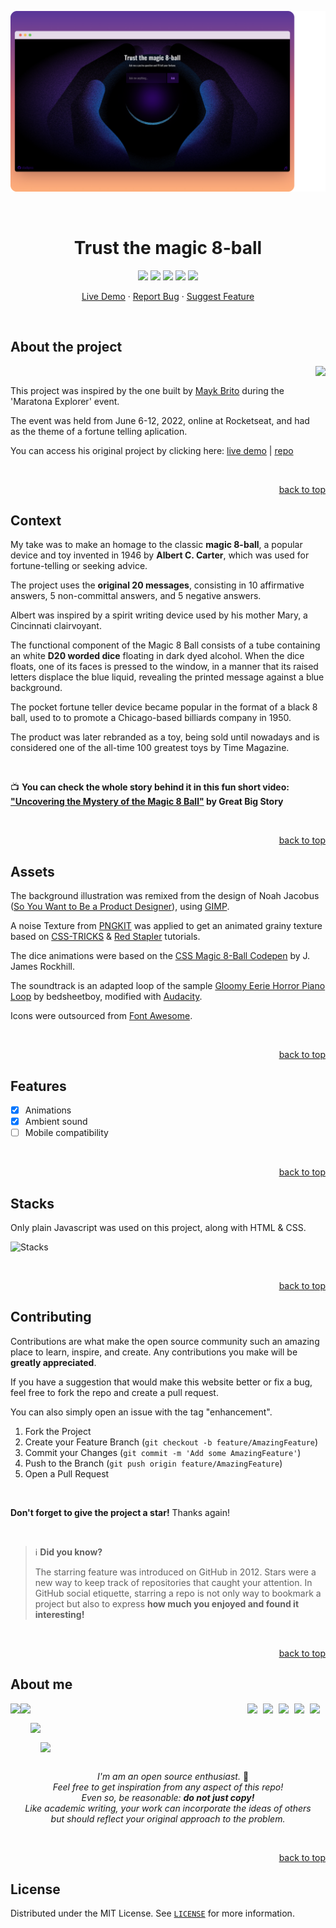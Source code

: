 <p align="center">
  <a href="[https://github.com/othneildrew/Best-README-Template](https://bpires.github.io/magic-8-ball/)"><img src="./assets/img/demo.png" /></a>
</p>
<br>

<h1 align="center">
Trust the magic 8-ball
</h1>

<p align="center">
<img src="https://img.shields.io/badge/PRs-welcome-5c0bcd.svg"/>
<img src="https://img.shields.io/github/license/bpires/magic-8-ball?color=5c0bcd"/>
<img src="https://img.shields.io/github/repo-size/bpires/magic-8-ball?color=5c0bcd"/>
<img src="https://img.shields.io/github/last-commit/bpires/magic-8-ball?color=5c0bcd"/>
<img src="https://img.shields.io/github/languages/count/bpires/magic-8-ball?color=5c0bcd"/>
</p>

<p align="center">
<a href="https://bpires.github.io/magic-8-ball/">Live Demo</a>
·
<a href="https://github.com/bpires/magic-8-ball/issues">Report Bug</a>
·
<a href="https://github.com/bpires/magic-8-ball/issues">Suggest Feature</a>
</p>



<br>

## About the project

<div><img align="right" height="125em" src="https://user-images.githubusercontent.com/86871991/173279082-c13966f1-3bb3-4b92-aa44-1e40599f2b67.png">
<br>

<p align="left">
    This project was inspired by the one built by <a href="https://github.com/maykbrito">Mayk Brito</a> during the 'Maratona Explorer' event.
</p>
  <p align="left">
   The event was held from June 6-12, 2022, online at Rocketseat, and had as the theme of a fortune telling aplication.
</p>
<p  align="left">You can access his original project by clicking here: <a href="https://maykrbrito.github.io/maratona-explorer-1">live demo</a> | <a href="https://github.com/maykrbrito/maratona-explorer-1">repo</a>
</p>


<br>
<p align="right"><a href="#top">back to top</a></p>  
  

## Context 

My take was to make an homage to the classic **magic 8-ball**, a popular device and toy invented in 1946 by **Albert C. Carter**, which was used for fortune-telling or seeking advice. 
  
The project uses the **original 20 messages**, consisting in 10 affirmative answers, 5 non-committal answers, and 5 negative answers.

Albert was inspired by a spirit writing device used by his mother Mary, a Cincinnati clairvoyant.

The functional component of the Magic 8 Ball consists of a tube containing an white **D20 worded dice** floating in dark dyed alcohol. When the dice floats, one of its faces is pressed to the window, in a manner that its raised letters displace the blue liquid, revealing the printed message against a blue background.

The pocket fortune teller device became popular in the format of a black 8 ball, used to to promote a Chicago-based billiards company in 1950. 
  
The product was later rebranded as a toy, being sold until nowadays and is considered one of the all-time 100 greatest toys by Time Magazine.

<br>

📺 **You can check the whole story behind it in this fun short video: ["Uncovering the Mystery of the Magic 8 Ball"](https://www.youtube.com/watch?v=vZRrg6Nl-1E) by Great Big Story**

<br>
<p align="right"><a href="#top">back to top</a></p>  

## Assets

The background illustration was remixed from the design of Noah Jacobus ([So You Want to Be a Product Designer](https://dribbble.com/shots/5446009-So-You-Want-to-Be-a-Product-Designer/attachments/1187731?mode=media)), using [GIMP](https://www.gimp.org/).
  
A noise Texture from [PNGKIT](https://www.pngkit.com/downpic/u2w7r5u2t4e6y3a9_24-jun-2015-noise-texture-png-transparent/) was applied to get an animated grainy texture based on [CSS-TRICKS](https://css-tricks.com/snippets/css/animated-grainy-texture/) & [Red Stapler](https://redstapler.co/css-film-grain-effect/) tutorials.

The dice animations were based on the [CSS Magic 8-Ball Codepen](https://codepen.io/rockhill/pen/vYdawJ) by J. James Rockhill.

The soundtrack is an adapted loop of the sample [Gloomy Eerie Horror Piano Loop](https://samplefocus.com/samples/gloomy-eerie-horror-piano-loop) by bedsheetboy, modified with [Audacity](https://www.audacityteam.org/).

Icons were outsourced from [Font Awesome](https://fontawesome.com/).

<br>
<p align="right"><a href="#top">back to top</a></p>  
  
## Features
* [x] Animations
* [x] Ambient sound
* [ ] Mobile compatibility  
  
<br>
<p align="right"><a href="#top">back to top</a></p>  
  
## Stacks

Only plain Javascript was used on this project, along with HTML & CSS.  
  
![Stacks](https://skillicons.dev/icons?i=html,css,js&theme=light)

<br>
<p align="right"><a href="#top">back to top</a></p>  
  
## Contributing

Contributions are what make the open source community such an amazing place to learn, inspire, and create. Any contributions you make will be **greatly appreciated**.

If you have a suggestion that would make this website better or fix a bug, feel free to fork the repo and create a pull request. 
  
You can also simply open an issue with the tag "enhancement".

1. Fork the Project
2. Create your Feature Branch (`git checkout -b feature/AmazingFeature`)
3. Commit your Changes (`git commit -m 'Add some AmazingFeature'`)
4. Push to the Branch (`git push origin feature/AmazingFeature`)
5. Open a Pull Request

<br>

**Don't forget to give the project a star!** Thanks again!  

<br> 
 
> ℹ️ **Did you know?**
> 
> The starring feature was introduced on GitHub in 2012. 
> Stars were a new way to keep track of repositories that caught your attention.
> In GitHub social etiquette, starring a repo is not only way to bookmark a project but also to express **how much you enjoyed and found it interesting!**

<br>
<p align="right"><a href="#top">back to top</a></p>  

  
## About me

<div>
<a href="https://discord.com/users/690807885617430558"><img align="right" width="25px" src="https://raw.githubusercontent.com/danielcranney/readme-generator/main/public/icons/socials/discord.svg" />
<a href="https://www.polywork.com/rafaelbpires"><img align="right" width="25px" src="https://github.com/danielcranney/profileme-dev/blob/main/public/icons/socials/polywork.svg" />
<a href="https://bpires.hashnode.dev/"><img align="right" width="25px" src="https://raw.githubusercontent.com/danielcranney/readme-generator/main/public/icons/socials/hashnode.svg" />    
<a href="https://www.twitter.com/rafaelbpires"><img align="right" width="25px" src="https://raw.githubusercontent.com/danielcranney/readme-generator/main/public/icons/socials/twitter.svg" />
<a href="https://www.linkedin.com/in/rafaelbpires"><img align="right" width="25px" src="https://raw.githubusercontent.com/danielcranney/readme-generator/main/public/icons/socials/linkedin.svg" />
      
</div>

<div display="inline-block">
  
<a href="https://www.linkedin.com/in/rafaelbpires" target="_blank"><img align="left" height="115em" src="https://user-images.githubusercontent.com/86871991/172057152-983b5c18-7082-4d54-9075-356208b9bc65.png"></a>

</div>  
<div display="inline-block">

<img align="left" height="35em" src="https://forthebadge.com/images/badges/powered-by-coffee.svg"> <br/>
>  
<img align="left" height="35em" src="https://forthebadge.com/images/badges/built-with-love.svg"> <br/>
>
<a href="https://www.linkedin.com/in/rafaelbpires" target="_blank"><img align="left" height="35em" src="https://user-images.githubusercontent.com/86871991/172058253-ca542177-e0a4-4db0-8ac8-017f6e12b268.png"></a><br/>

</div>  

##
  
<div align="center"  display="inline-block">

<i> I'm am an open source enthusiast.</i> 🌱
<br/><i>Feel free to get inspiration from any aspect of this repo! 
  <br/>Even so, be reasonable: <strong>do not just copy!</strong>
<br/>Like academic writing, your work can incorporate the ideas of others 
<br>but should reflect your original approach to the problem.</i>

</div>
  
<br>
<p align="right"><a href="#top">back to top</a></p>  
    
## License

Distributed under the MIT License. See [`LICENSE`](https://github.com/bpires/magic-8-ball/blob/main/LICENSE) for more information.

<br>
